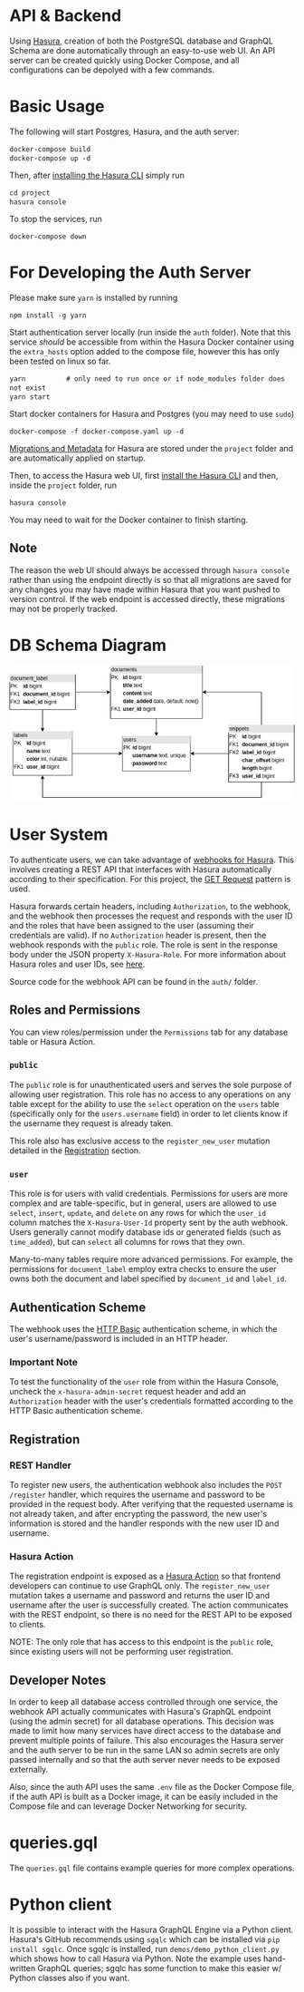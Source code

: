 # API & Backend

Using [Hasura](https://hasura.io/docs/latest/index/), creation of both the PostgreSQL database and GraphQL Schema are done automatically through an easy-to-use web UI. An API server can be created quickly using Docker Compose, and all configurations can be depolyed with a few commands.

# Basic Usage

The following will start Postgres, Hasura, and the auth server:

```
docker-compose build
docker-compose up -d
```

Then, after [installing the Hasura CLI](https://hasura.io/docs/latest/hasura-cli/install-hasura-cli/) simply run

```
cd project
hasura console
```

To stop the services, run

```
docker-compose down
```

# For Developing the Auth Server

Please make sure `yarn` is installed by running

```
npm install -g yarn
```

Start authentication server locally (run inside the `auth` folder). Note that this service *should* be accessible from within the Hasura Docker container using the `extra_hosts` option added to the compose file, however this has only been tested on linux so far.

```
yarn          # only need to run once or if node_modules folder does not exist
yarn start
```

Start docker containers for Hasura and Postgres (you may need to use `sudo`)

```
docker-compose -f docker-compose.yaml up -d
```

[Migrations and Metadata](https://hasura.io/docs/latest/migrations-metadata-seeds/index/) for Hasura are stored under the `project` folder and are automatically applied on startup.

Then, to access the Hasura web UI, first [install the Hasura CLI](https://hasura.io/docs/latest/hasura-cli/install-hasura-cli/) and then, inside the `project` folder, run

```
hasura console
```

You may need to wait for the Docker container to finish starting.

## Note

The reason the web UI should always be accessed through `hasura console` rather than using the endpoint directly is so that all migrations are saved for any changes you may have made within Hasura that you want pushed to version control. If the web endpoint is accessed directly, these migrations may not be properly tracked.

# DB Schema Diagram

![diagram](docs/diagram.png)

# User System

To authenticate users, we can take advantage of [webhooks for Hasura](https://hasura.io/docs/latest/auth/authentication/webhook/). This involves creating a REST API that interfaces with Hasura automatically according to their specification. For this project, the [GET Request](https://hasura.io/docs/latest/auth/authentication/webhook/#get-request) pattern is used.

Hasura forwards certain headers, including `Authorization`, to the webhook, and the webhook then processes the request and responds with the user ID and the roles that have been assigned to the user (assuming their credentials are valid). If no `Authorization` header is present, then the webhook responds with the `public` role. The role is sent in the response body under the JSON property `X-Hasura-Role`. For more information about Hasura roles and user IDs, see [here](https://hasura.io/docs/latest/auth/authorization/roles-variables/).

Source code for the webhook API can be found in the `auth/` folder.

## Roles and Permissions

You can view roles/permission under the `Permissions` tab for any database table or Hasura Action.

### `public`

The `public` role is for unauthenticated users and serves the sole purpose of allowing user registration. This role has no access to any operations on any table except for the ability to use the `select` operation on the `users` table (specifically only for the `users.username` field) in order to let clients know if the username they request is already taken.

This role also has exclusive access to the `register_new_user` mutation detailed in the [Registration](#registration) section.

### `user`

This role is for users with valid credentials. Permissions for users are more complex and are table-specific, but in general, users are allowed to use `select`, `insert`, `update`, and `delete` on any rows for which the `user_id` column matches the `X-Hasura-User-Id` property sent by the auth webhook. Users generally cannot modify database ids or generated fields (such as `time_added`), but can `select` all columns for rows that they own.

Many-to-many tables require more advanced permissions. For example, the permissions for `document_label` employ extra checks to ensure the user owns both the document and label specified by `document_id` and `label_id`.

## Authentication Scheme

The webhook uses the [HTTP Basic](https://en.wikipedia.org/wiki/Basic_access_authentication#Client_side) authentication scheme, in which the user's username/password is included in an HTTP header.

### Important Note

To test the functionality of the `user` role from within the Hasura Console, uncheck the `x-hasura-admin-secret` request header and add an `Authorization` header with the user's credentials formatted according to the HTTP Basic authentication scheme.

## Registration

### REST Handler

To register new users, the authentication webhook also includes the `POST /register` handler, which requires the username and password to be provided in the request body. After verifying that the requested username is not already taken, and after encrypting the password, the new user's information is stored and the handler responds with the new user ID and username.

### Hasura Action

The registration endpoint is exposed as a [Hasura Action](https://hasura.io/docs/latest/actions/index/) so that frontend developers can continue to use GraphQL only. The `register_new_user` mutation takes a username and password and returns the user ID and username after the user is successfully created. The action communicates with the REST endpoint, so there is no need for the REST API to be exposed to clients.

NOTE: The only role that has access to this endpoint is the `public` role, since existing users will not be performing user registration.

## Developer Notes

In order to keep all database access controlled through one service, the webhook API actually communicates with Hasura's GraphQL endpoint (using the admin secret) for all database operations. This decision was made to limit how many services have direct access to the database and prevent multiple points of failure. This also encourages the Hasura server and the auth server to be run in the same LAN so admin secrets are only passed internally and so that the auth server never needs to be exposed externally.

Also, since the auth API uses the same `.env` file as the Docker Compose file, if the auth API is built as a Docker image, it can be easily included in the Compose file and can leverage Docker Networking for security.

# queries.gql

The `queries.gql` file contains example queries for more complex operations.

# Python client

It is possible to interact with the Hasura GraphQL Engine via a Python client. Hasura's GitHub recommends using `sgqlc` which can be installed via `pip install sgqlc`. Once sgqlc is installed, run `demos/demo_python_client.py` which shows how to call Hasura via Python. Note the example uses hand-written GraphQL queries; sgqlc has some function to make this easier w/ Python classes also if you want.